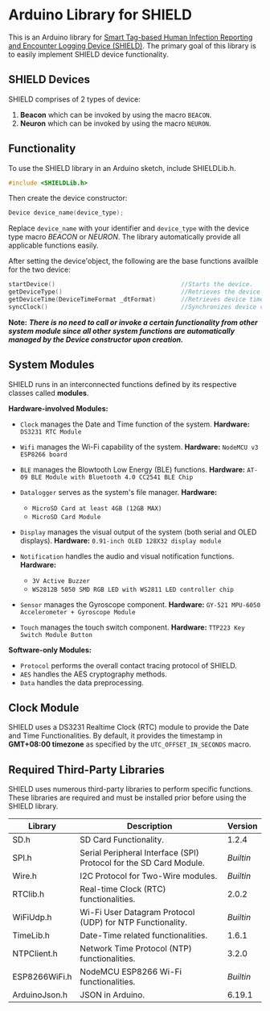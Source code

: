 # Arduino Library for SHIELD

This is an Arduino library for [Smart Tag-based Human Infection Reporting and Encounter Logging Device (SHIELD)][1].
The primary goal of this library is to easily implement SHIELD device functionality.

## SHIELD Devices
SHIELD comprises of 2 types of device:

1. **Beacon** which can be invoked by using the macro `BEACON`.
2. **Neuron** which can be invoked by using the macro `NEURON`.

## Functionality

To use the SHIELD library in an Arduino sketch, include SHIELDLib.h.

```c
#include <SHIELDLib.h>
```

Then create the device constructor:

```c
Device device_name(device_type);
```
Replace `device_name` with your identifier and `device_type` with the device type macro *BEACON* or *NEURON*. The library automatically provide all applicable functions easily.

After setting the device'object, the following are the base functions availble for the two device:

```c
startDevice()                                   //Starts the device.
getDeviceType()                                 //Retrieves the device type.
getDeviceTime(DeviceTimeFormat _dtFormat)       //Retrieves device time in a specified system formatting.
syncClock()                                     //Synchronizes device clock with NTP Server
```

**Note:** ***There is no need to call or invoke a certain functionality from other system module since all other system functions are automatically managed by the Device constructor upon creation.***

## System Modules
SHIELD runs in an interconnected functions defined by its respective classes called **modules**.

**Hardware-involved Modules:**

- `Clock` manages the Date and Time function of the system.
  **Hardware:** `DS3231 RTC Module`

- `Wifi` manages the Wi-Fi capability of the system.
  **Hardware:** `NodeMCU v3 ESP8266 board`

- `BLE` manages the Blowtooth Low Energy (BLE) functions.
  **Hardware:** `AT-09 BLE Module with Bluetooth 4.0 CC2541 BLE Chip`

- `Datalogger` serves as the system's file manager.
  **Hardware:**
    - `MicroSD Card at least 4GB (12GB MAX)`
    - `MicroSD Card Module`

- `Display` manages the visual output of the system (both serial and OLED displays).
    **Hardware:** `0.91-inch OLED 128X32 display module`

- `Notification` handles the audio and visual notification functions.
  **Hardware:**
    - `3V Active Buzzer`
    - `WS2812B 5050 SMD RGB LED with WS2811 LED controller chip`

- `Sensor` manages the Gyroscope component.
    **Hardware:** `GY-521 MPU-6050 Accelerometer + Gyroscope Module`

- `Touch` manages the touch switch component.
    **Hardware:** `TTP223 Key Switch Module Button`


**Software-only Modules:**

- `Protocol` performs the overall contact tracing protocol of SHIELD.
- `AES` handles the AES cryptography methods.
- `Data` handles the data preprocessing. 

## Clock Module
SHIELD uses a DS3231 Realtime Clock (RTC) module to provide the Date and Time Functionalities. By default, it provides the timestamp in **GMT+08:00 timezone** as specified by the `UTC_OFFSET_IN_SECONDS` macro.

## Required Third-Party Libraries
SHIELD uses numerous third-party libraries to perform specific functions. These libraries are required and must be installed prior before using the SHIELD library.

| **Library** | **Description** | **Version** |
| ----------- | --------------- | ----------- |
| SD.h | SD Card Functionality. | 1.2.4 |
| SPI.h | Serial Peripheral Interface (SPI) Protocol for the SD Card Module. | *Builtin* |
| Wire.h | I2C Protocol for Two-Wire modules. | *Builtin* |
| RTClib.h | Real-time Clock (RTC) functionalities. | 2.0.2 |
| WiFiUdp.h | Wi-Fi User Datagram Protocol (UDP) for NTP Functionality. | *Builtin* |
| TimeLib.h | Date-Time related functionalities. | 1.6.1 |
| NTPClient.h |Network Time Protocol (NTP) functionalities. | 3.2.0 |
| ESP8266WiFi.h | NodeMCU ESP8266 Wi-Fi functionalities. | *Builtin* |
| ArduinoJson.h | JSON in Arduino. | 6.19.1 |

[1]:<https://github.com/rjargumido/SHIELD>
